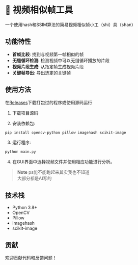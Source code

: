 # 🎉 视频相似帧工具

一个使用hash和SSIM算法的简易视频相似帧小工（shi）具（shan）

## 功能特性

- **首帧比较**: 找到与视频第一帧相似的帧
- **无缝循环检测**: 检测视频中可以无缝循环播放的片段
- **视频片段生成**: 从指定帧生成视频片段
- **关键帧导出**: 导出选定的关键帧

## 使用方法

在[Releases](https://github.com/Ekac00/video_similar_frame_tool/releases)下载打包过的程序或使用源码运行

1. 下载项目源码


2. 安装依赖包:
```bash
pip install opencv-python pillow imagehash scikit-image
```

3. 运行程序:
```bash
python main.py
```

4. 在GUI界面中选择视频文件并使用相应功能进行分析。

> **Note**
> ps能不能跑起来其实我也不知道<br>
> 大部分都是AI写的

## 技术栈

- Python 3.8+
- OpenCV
- Pillow
- imagehash
- scikit-image

## 贡献

欢迎贡献代码和反馈问题！